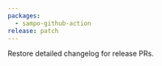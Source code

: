 ```yaml
---
packages:
  - sampo-github-action
release: patch
---
```


Restore detailed changelog for release PRs.
